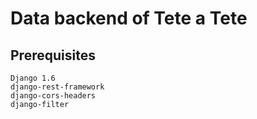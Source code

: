 Data backend of Tete a Tete
==================

Prerequisites
-----------------
    Django 1.6
    django-rest-framework
    django-cors-headers
    django-filter
